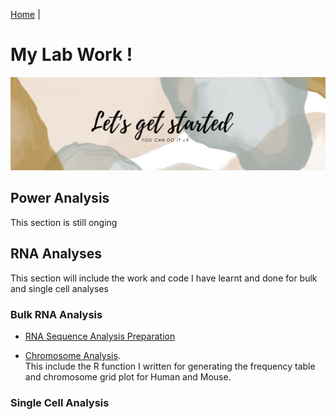 [Home](index.md) | 



# My Lab Work !

![ ](uploads/labwork.png)

## Power Analysis

This section is still onging


## RNA Analyses

This section will include the work and code I have learnt and done for bulk and single cell analyses

### Bulk RNA Analysis


- [RNA Sequence Analysis Preparation](https://github.com/LitingKu/RNA-Alterntaive-Splicing-Analyses.git)

- [Chromosome Analysis](https://github.com/LitingKu/Chromosome-Grid-Plot.git).  
This include the R function I written for generating the frequency table and chromosome grid plot for Human and Mouse.



### Single Cell Analysis
